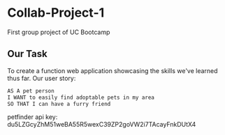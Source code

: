 # Collab-Project-1
First group project of UC Bootcamp

## Our Task
To create a function web application showcasing the skills we've learned thus far. Our user story:

```md
AS A pet person
I WANT to easily find adoptable pets in my area
SO THAT I can have a furry friend
```
petfinder api key: du5LZGcyZhM51weBA55R5wexC39ZP2goVW2i7TAcayFnkDUtX4
